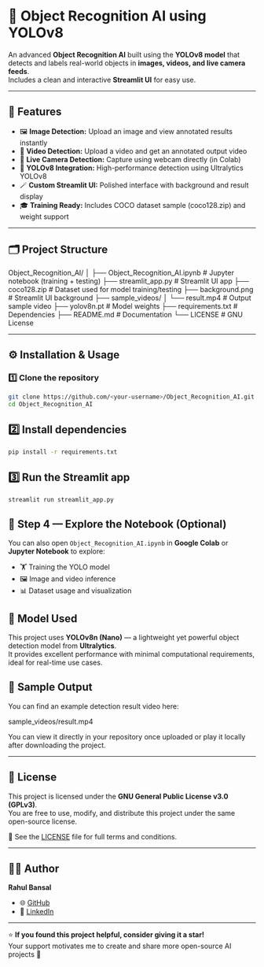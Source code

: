# 🧠 Object Recognition AI using YOLOv8

An advanced **Object Recognition AI** built using the **YOLOv8 model** that detects and labels real-world objects in **images, videos, and live camera feeds**.  
Includes a clean and interactive **Streamlit UI** for easy use.  

---

## 🚀 Features
- 🖼️ **Image Detection:** Upload an image and view annotated results instantly  
- 🎥 **Video Detection:** Upload a video and get an annotated output video  
- 📸 **Live Camera Detection:** Capture using webcam directly (in Colab)  
- 🧠 **YOLOv8 Integration:** High-performance detection using Ultralytics YOLOv8  
- 🪄 **Custom Streamlit UI:** Polished interface with background and result display  
- 🎓 **Training Ready:** Includes COCO dataset sample (coco128.zip) and weight support  

---

## 🗂️ Project Structure
Object_Recognition_AI/
│
├── Object_Recognition_AI.ipynb       # Jupyter notebook (training + testing)
├── streamlit_app.py                  # Streamlit UI app
├── coco128.zip                       # Dataset used for model training/testing
├── background.png                    # Streamlit UI background
├── sample_videos/
│   └── result.mp4                    # Output sample video
├── yolov8n.pt                        # Model weights
├── requirements.txt                  # Dependencies
├── README.md                         # Documentation
└── LICENSE                           # GNU License


---

## ⚙️ Installation & Usage

### 1️⃣ Clone the repository
```bash
git clone https://github.com/<your-username>/Object_Recognition_AI.git
cd Object_Recognition_AI

```

## 2️⃣ Install dependencies

```bash
pip install -r requirements.txt

```

## 3️⃣ Run the Streamlit app
```bash
streamlit run streamlit_app.py

```

## 🧠 Step 4 — Explore the Notebook (Optional)

You can also open `Object_Recognition_AI.ipynb` in **Google Colab** or **Jupyter Notebook** to explore:

- 🏋️ Training the YOLO model  
- 🖼️ Image and video inference  
- 📊 Dataset usage and visualization


## 🧩 Model Used

This project uses **YOLOv8n (Nano)** — a lightweight yet powerful object detection model from **Ultralytics**.  
It provides excellent performance with minimal computational requirements, ideal for real-time use cases.

## 📸 Sample Output

You can find an example detection result video here:

sample_videos/result.mp4


You can view it directly in your repository once uploaded or play it locally after downloading the project.

---

## 📄 License

This project is licensed under the **GNU General Public License v3.0 (GPLv3)**.  
You are free to use, modify, and distribute this project under the same open-source license.

📜 See the [LICENSE](./LICENSE) file for full terms and conditions.

---

## 👨‍💻 Author

**Rahul Bansal**  
- 🌐 [GitHub](https://github.com/RahulBansal-24)  
- 💼 [LinkedIn](https://www.linkedin.com/in/rahulbansal24)

---

⭐ **If you found this project helpful, consider giving it a star!**  
Your support motivates me to create and share more open-source AI projects 🚀




